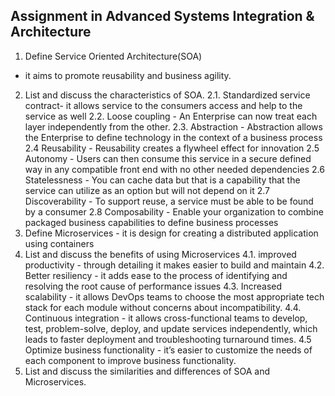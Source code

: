 ## Assignment in Advanced Systems Integration & Architecture
1. Define Service Oriented Architecture(SOA)
- it aims to promote reusability and business agility.
2. List and discuss the characteristics of SOA.
	2.1. Standardized service contract- it allows service to the consumers access and help to the service as well
	2.2. Loose coupling - An Enterprise can now treat each layer independently from the other.
	2.3. Abstraction - Abstraction allows the Enterprise to define technology in the context of a business process
	2.4 Reusability - Reusability creates a flywheel effect for innovation
	2.5 Autonomy - Users can then consume this service in a secure defined way in any compatible front end with no other needed dependencies
	2.6  Statelessness - You can cache data but that is a capability that the service can utilize as an option but will not depend on it
	2.7 Discoverability - To support reuse, a service must be able to be found by a consumer
	2.8 Composability - Enable your organization to combine packaged business capabilities to define business processes
3. Define Microservices - it is design for creating a distributed application using containers
4. List and discuss the benefits of using Microservices
	4.1. improved productivity - through detailing it makes easier to build and maintain
	4.2. Better resiliency - it adds ease to the process of  identifying and resolving the root cause of performance issues
	4.3. Increased scalability - it allows DevOps teams to choose the most appropriate tech stack for each module without concerns about incompatibility.
	4.4. Continuous integration - it allows cross-functional teams to develop, test, problem-solve, deploy, and update services independently, which leads to faster 		deployment and troubleshooting turnaround times. 
	4.5 Optimize business functionality -  it’s easier to customize the needs of each component to improve business functionality.
5. List and discuss the similarities and differences of SOA and Microservices.

